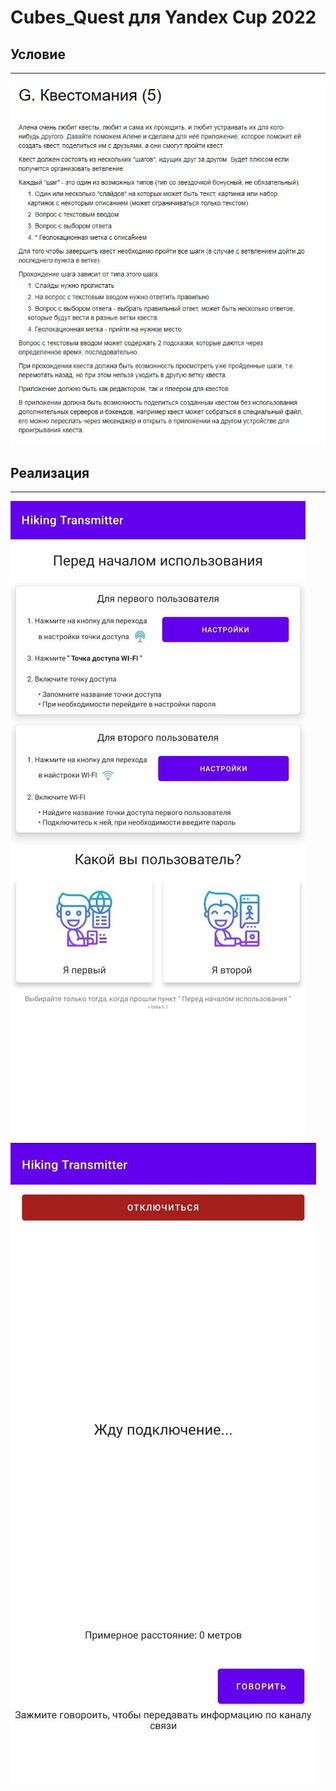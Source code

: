 # Cubes_Quest для Yandex Cup 2022

## Условие
-----------
![Alt-текст](https://github.com/Romiusse/Cubes_Quest/blob/master/условие.jpg?raw=true "условие")

## Реализация
-------------
![Alt-текст](https://github.com/Romiusse/Hikin_Transmitter/blob/master/transmitter1.jpg "решение1")
![Alt-текст](https://github.com/Romiusse/Hikin_Transmitter/blob/master/transmitter2.jpg "решение2")
